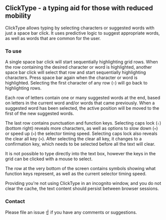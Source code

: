 ## ClickType - a typing aid for those with reduced mobility

ClickType allows typing by selecting characters or suggested words with just a space bar click. It uses predictive logic to suggest appropriate words, as well as words that are common for the user.

### To use

A single space bar click will start sequentially highlighting grid rows. When the row containing the desired character or word is highlighted, another space bar click will select that row and start sequentially highlighting characters. Press space bar again when the character or word is highlighted. Selecting the first character of any row (`⇡`) will go back to highlighting rows.

Each row of letters contain one or many suggested words at the end, based on letters in the current word and/or words that came previously. When a suggested word has been selected, the active position will be moved to the first of the new suggested words.

The last row contains punctuation and function keys. Selecting caps lock (`⇪`) (bottom right) reveals more characters, as well as options to slow down (`«`) or speed up (`»`) the selector timing speed. Selecting caps lock also reveals the clear all key (`×`). After selecting the clear all key, it changes to a confirmation key, which needs to be selected before all the text will clear.

It is not possible to type directly into the text box, however the keys in the grid can be clicked with a mouse to select.

The row at the very bottom of the screen contains symbols showing what function keys represent, as well as the current selector timing speed.

Providing you're not using ClickType in an incognito window, and you do not clear the cache, the text content should persist between browser sessions.

### Contact

Please file an issue :point_up: if you have any comments or suggestions.
